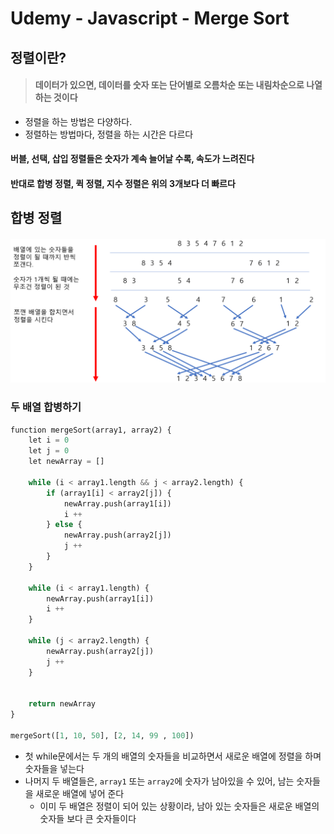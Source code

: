 # Udemy - Javascript - Merge Sort



## 정렬이란?

> #### 데이터가 있으면, 데이터를 숫자 또는 단어별로 오름차순 또는 내림차순으로 나열하는 것이다

- 정렬을 하는 방법은 다양하다.
- 정렬하는 방법마다, 정렬을 하는 시간은 다르다



#### 버블, 선택, 삽입 정렬들은 숫자가 계속 늘어날 수록, 속도가 느려진다

#### 반대로 합병 정렬, 퀵 정렬, 지수 정렬은 위의 3개보다 더 빠르다



## 합병 정렬

#### ![image-20230127133601185](13_Javascript_합병_정렬.assets/image-20230127133601185.png)





### 두 배열 합병하기

```py
function mergeSort(array1, array2) {
    let i = 0
    let j = 0
    let newArray = []

    while (i < array1.length && j < array2.length) {
        if (array1[i] < array2[j]) {
            newArray.push(array1[i])
            i ++
        } else {
            newArray.push(array2[j])
            j ++
        }
    }
    
    while (i < array1.length) {
        newArray.push(array1[i])
        i ++
    }
    
    while (j < array2.length) {
        newArray.push(array2[j])
        j ++
    }


    return newArray
}

mergeSort([1, 10, 50], [2, 14, 99 , 100])
```

- 첫 while문에서는 두 개의 배열의 숫자들을 비교하면서 새로운 배열에 정렬을 하며 숫자들을 넣는다
- 나머지 두 배열들은, `array1` 또는 `array2`에 숫자가 남아있을 수 있어, 남는 숫자들을 새로운 배열에 넣어 준다
  - 이미 두 배열은 정렬이 되어 있는 상황이라, 남아 있는 숫자들은 새로운 배열의 숫자들 보다 큰 숫자들이다



